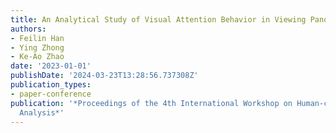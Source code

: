 ```yaml
---
title: An Analytical Study of Visual Attention Behavior in Viewing Panoramic Video
authors:
- Feilin Han
- Ying Zhong
- Ke-Ao Zhao
date: '2023-01-01'
publishDate: '2024-03-23T13:28:56.737308Z'
publication_types:
- paper-conference
publication: '*Proceedings of the 4th International Workshop on Human-centric Multimedia
  Analysis*'
---
```

